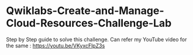 # Qwiklabs-Create-and-Manage-Cloud-Resources-Challenge-Lab
Step by Step guide to solve this challenge.
Can refer my YouTube video for the same : https://youtu.be/VKyxcFlpZ3s
